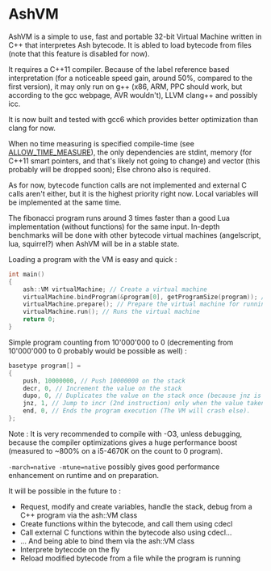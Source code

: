# AshVM
AshVM is a simple to use, fast and portable 32-bit Virtual Machine written in C++ that interpretes Ash bytecode.
It is abled to load bytecode from files (note that this feature is disabled for now).

It requires a C++11 compiler. Because of the label reference based interpretation (for a noticeable speed gain, around 50%, compared to the first version), it may only run on g++ (x86, ARM, PPC should work, but according to the gcc webpage, AVR wouldn't), LLVM clang++ and possibly icc.

It is now built and tested with gcc6 which provides better optimization than clang for now.

When no time measuring is specified compile-time (see [ALLOW_TIME_MEASURE](https://github.com/AsuMagic/AshVM/blob/master/vm.cpp#L3)), the only dependencies are stdint, memory (for C++11 smart pointers, and that's likely not going to change) and vector (this probably will be dropped soon); Else chrono also is required.

As for now, bytecode function calls are not implemented and external C calls aren't either, but it is the highest priority right now. Local variables will be implemented at the same time.

The fibonacci program runs around 3 times faster than a good Lua implementation (without functions) for the same input. In-depth benchmarks will be done with other bytecode virtual machines (angelscript, lua, squirrel?) when AshVM will be in a stable state.

Loading a program with the VM is easy and quick :
```c++
int main()
{
	ash::VM virtualMachine; // Create a virtual machine
	virtualMachine.bindProgram(&program[0], getProgramSize(program)); // Binds an array called "program", see next piece of code and gets its size (getProgramSize is a macro to get program's size)
	virtualMachine.prepare(); // Prepare the virtual machine for running
	virtualMachine.run(); // Runs the virtual machine
	return 0;
}
```

Simple program counting from 10'000'000 to 0 (decrementing from 10'000'000 to 0 probably would be possible as well) :
```c++
basetype program[] =
{
	push, 10000000, // Push 10000000 on the stack
	decr, 0, // Increment the value on the stack
	dupo, 0, // Duplicates the value on the stack once (because jnz is going to destroy one)
	jnz, 1, // Jump to incr (2nd instruction) only when the value taken ontop of the stack is NOT zero
	end, 0, // Ends the program execution (The VM will crash else).
};
```

Note : It is very recommended to compile with -O3, unless debugging, because the compiler optimizations gives a huge performance boost (measured to ~800% on a i5-4670K on the count to 0 program).

`-march=native -mtune=native` possibly gives good performance enhancement on runtime and on preparation.

It will be possible in the future to :
* Request, modify and create variables, handle the stack, debug from a C++ program via the ash::VM class
* Create functions within the bytecode, and call them using cdecl
* Call external C functions within the bytecode also using cdecl...
* ... And being able to bind them via the ash::VM class
* Interprete bytecode on the fly
* Reload modified bytecode from a file while the program is running
